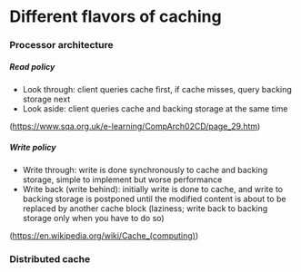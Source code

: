 # Different flavors of caching

### Processor architecture

##### Read policy

* Look through: client queries cache first, if cache misses, query backing storage next
* Look aside: client queries cache and backing storage at the same time

(https://www.sqa.org.uk/e-learning/CompArch02CD/page_29.htm)

##### Write policy

* Write through: write is done synchronously to cache and backing storage, simple to implement but worse performance
* Write back (write behind): initially write is done to cache, and write to backing storage is postponed until the modified content is about to be replaced by another cache block (laziness; write back to backing storage only when you have to do so)

(https://en.wikipedia.org/wiki/Cache_(computing))

### Distributed cache

